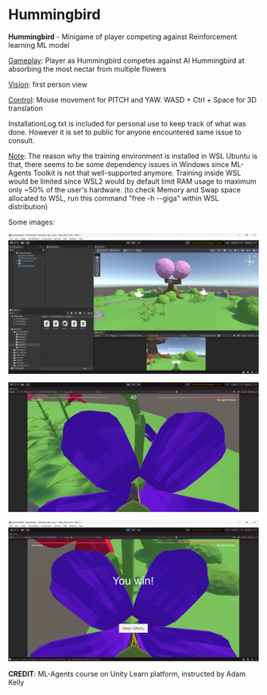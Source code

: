 # Hummingbird
**Hummingbird** - Minigame of player competing against Reinforcement learning ML model

<ins>Gameplay</ins>: Player as Hummingbird competes against AI Hummingbird at absorbing the most nectar from multiple flowers

<ins>Vision</ins>: first person view

<ins>Control</ins>: Mouse movement for PITCH and YAW. WASD + Ctrl + Space for 3D translation

InstallationLog.txt is included for personal use to keep track of what was done. However it is set to public for anyone encountered same issue to consult.

<ins>Note</ins>: The reason why the training environment is installed in WSL Ubuntu is that, there seems to be some dependency issues in Windows since ML-Agents Toolkit is not that well-supported anymore. Training inside WSL would be limited since WSL2 would by default limit RAM usage to maximum only ~50% of the user's hardware.
(to check Memory and Swap space allocated to WSL, run this command "free -h --giga" within WSL distribution)


Some images:

![Unity Editor](Images/HummingbirdUnity.png)

![Gameplay](Images/HummingbirdGameplay.png)

![Player Win](Images/HummingbirdWin.png)


**CREDIT**: ML-Agents course on Unity Learn platform, instructed by Adam Kelly
